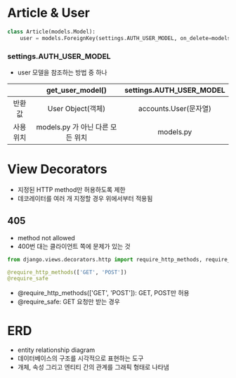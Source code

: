 # Article & User
```python
class Article(models.Model):
    user = models.ForeignKey(settings.AUTH_USER_MODEL, on_delete=models.CASCADE)
```
### settings.AUTH_USER_MODEL
- user 모델을 참조하는 방법 중 하나

||get_user_model()|settings.AUTH_USER_MODEL|
|:-:|:-:|:-:|
|반환 값|User Object(객체)|accounts.User(문자열)|
|사용 위치|models.py 가 아닌 다른 모든 위치| models.py|

# View Decorators
- 지정된 HTTP method만 허용하도록 제한
- 데코레이터를 여러 개 지정할 경우 위에서부터 적용됨

## 405
- method not allowed
- 400번 대는 클라이언트 쪽에 문제가 있는 것



```python
from django.views.decorators.http import require_http_methods, require_safe

@require_http_methods(['GET', 'POST'])
@require_safe
```
- @require_http_methods(['GET', 'POST']): GET, POST만 허용
- @require_safe: GET 요청만 받는 경우

# ERD
- entity relationship diagram
- 데이터베이스의 구조를 시각적으로 표현하는 도구
- 개체, 속성 그리고 엔티티 간의 관계를 그래픽 형태로 나타냄